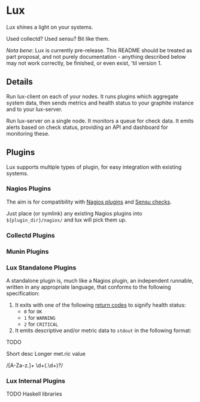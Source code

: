 # Lux

Lux shines a light on your systems.

Used collectd? Used sensu? Bit like them.

*Nota bene*: Lux is currently pre-release. This README should be treated as part proposal, and not purely documentation - anything described below may not work correctly, be finished, or even exist, 'til version 1.

## Details

Run lux-client on each of your nodes. It runs plugins which aggregate system data, then sends metrics and health status to your graphite instance and to your lux-server.

Run lux-server on a single node. It monitors a queue for check data. It emits alerts based on check status, providing an API and dashboard for monitoring these.

## Plugins

Lux supports multiple types of plugin, for easy integration with existing systems.

### Nagios Plugins

The aim is for compatibility with [Nagios plugins](http://nagios.sourceforge.net/docs/3_0/pluginapi.html) and [Sensu checks](http://sensuapp.org/docs/0.11/checks).

Just place (or symlink) any existing Nagios plugins into `${plugin_dir}/nagios/` and lux will pick them up.

### Collectd Plugins

### Munin Plugins

### Lux Standalone Plugins

A standalone plugin is, much like a Nagios plugin, an independent runnable, written in any appropriate language, that conforms to the following specification:

1. It exits with one of the following [return codes](https://en.wikipedia.org/wiki/Exit_status) to signify health status:
    * `0` for `OK`
    * `1` for `WARNING`
    * `2` for `CRITICAL`
2. It emits descriptive and/or metric data to `stdout` in the following format:

TODO

Short desc
Longer
met.ric value

/[A-Za-z.]+ \d+(\.\d+)?/

### Lux Internal Plugins

TODO Haskell libraries
